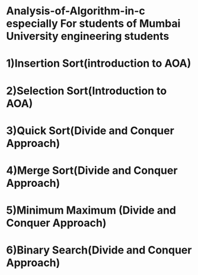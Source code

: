 # Analysis-of-Algorithm-in-c  especially For students of Mumbai University  engineering students
# 1)Insertion Sort(introduction to AOA)
# 2)Selection Sort(Introduction to AOA)
# 3)Quick Sort(Divide and Conquer Approach)
# 4)Merge Sort(Divide and Conquer Approach)
# 5)Minimum Maximum (Divide and Conquer Approach)
# 6)Binary Search(Divide and Conquer Approach)
